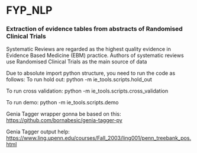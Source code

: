 # FYP_NLP
### Extraction of evidence tables from abstracts of Randomised Clinical Trials

Systematic Reviews are regarded as the highest quality evidence in Evidence 
Based Medicine (EBM) practice. Authors of systematic reviews use Randomised 
Clinical Trials as the main source of data

Due to absolute import python structure, you need to run the code as follows:
To run hold out:
python -m ie_tools.scripts.hold_out

To run cross validation:
python -m ie_tools.scripts.cross_validation

To run demo:
python -m ie_tools.scripts.demo

Genia Tagger wrapper gonna be based on this: https://github.com/bornabesic/genia-tagger-py

Genia Tagger output help: https://www.ling.upenn.edu/courses/Fall_2003/ling001/penn_treebank_pos.html
